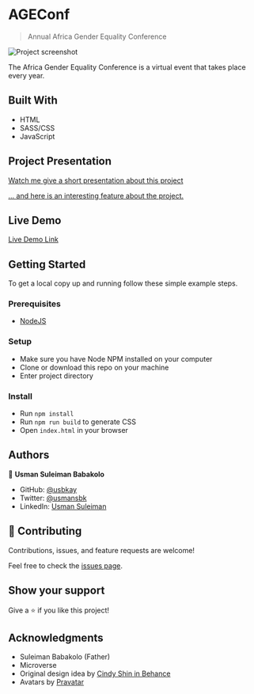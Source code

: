 # AGEConf

> Annual Africa Gender Equality Conference

![Project screenshot](https://user-images.githubusercontent.com/10219539/123701261-86c9e780-d859-11eb-83f6-4b591de09f8c.png)

The Africa Gender Equality Conference is a virtual event that takes place every year.

## Built With

- HTML
- SASS/CSS
- JavaScript

## Project Presentation

[Watch me give a short presentation about this project](https://www.loom.com/share/49cc39a9a89745d2b2c8dc8b4643d1ca)

[... and here is an interesting feature about the project.](https://www.loom.com/share/2f1a34b44a4546e09ff0ac14a1bb165d)

## Live Demo

[Live Demo Link](https://usmansbk.github.io/html-css-js-capstone/)

## Getting Started

To get a local copy up and running follow these simple example steps.

### Prerequisites

- [NodeJS](https://nodejs.org/en/)

### Setup

- Make sure you have Node NPM installed on your computer
- Clone or download this repo on your machine
- Enter project directory

### Install

- Run `npm install`
- Run `npm run build` to generate CSS
- Open `index.html` in your browser

## Authors

👤 **Usman Suleiman Babakolo**

- GitHub: [@usbkay](https://github.com/usbkay)
- Twitter: [@usmansbk](https://twitter.com/usmansbk)
- LinkedIn: [Usman Suleiman](https://www.linkedin.com/in/usman-suleiman-82b444140/)

## 🤝 Contributing

Contributions, issues, and feature requests are welcome!

Feel free to check the [issues page](../../issues/).

## Show your support

Give a ⭐️ if you like this project!

## Acknowledgments

- Suleiman Babakolo (Father)
- Microverse
- Original design idea by [Cindy Shin in Behance](https://www.behance.net/adagio07)
- Avatars by [Pravatar](https://www.pravatar.cc)
